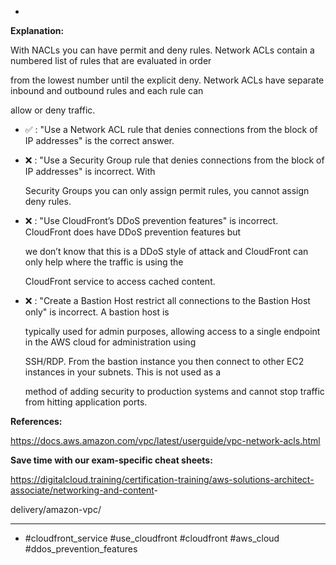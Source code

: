 *

**Explanation:**

With NACLs you can have permit and deny rules. Network ACLs contain a numbered list of rules that are evaluated in order

from the lowest number until the explicit deny. Network ACLs have separate inbound and outbound rules and each rule can

allow or deny traffic.

* ✅ :  "Use a Network ACL rule that denies connections from the block of IP addresses" is the correct answer.

* ❌ :  "Use a Security Group rule that denies connections from the block of IP addresses" is incorrect. With

  Security Groups you can only assign permit rules, you cannot assign deny rules.

* ❌ :  "Use CloudFront’s DDoS prevention features" is incorrect. CloudFront does have DDoS prevention features but

  we don’t know that this is a DDoS style of attack and CloudFront can only help where the traffic is using the

  CloudFront service to access cached content.

* ❌ :  "Create a Bastion Host restrict all connections to the Bastion Host only" is incorrect. A bastion host is

  typically used for admin purposes, allowing access to a single endpoint in the AWS cloud for administration using

  SSH/RDP. From the bastion instance you then connect to other EC2 instances in your subnets. This is not used as a

  method of adding security to production systems and cannot stop traffic from hitting application ports.

**References:**

<https://docs.aws.amazon.com/vpc/latest/userguide/vpc-network-acls.html>

**Save time with our exam-specific cheat sheets:**

<https://digitalcloud.training/certification-training/aws-solutions-architect-associate/networking-and-content>-

delivery/amazon-vpc/

----
* #cloudfront_service #use_cloudfront #cloudfront #aws_cloud #ddos_prevention_features
